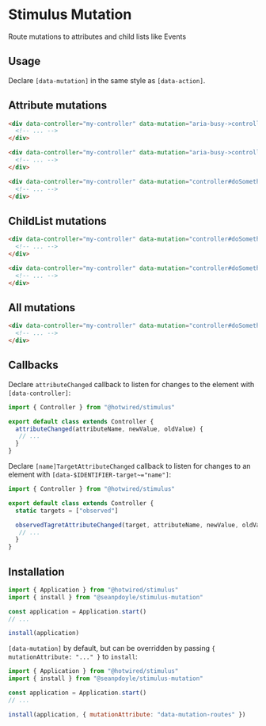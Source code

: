 # Stimulus Mutation

Route mutations to attributes and child lists like Events

## Usage

Declare `[data-mutation]` in the same style as `[data-action]`.

Attribute mutations
---

```html
<div data-controller="my-controller" data-mutation="aria-busy->controller#doSomethingAboutIt">
  <!-- ... -->
</div>
```

```html
<div data-controller="my-controller" data-mutation="aria-busy->controller#doSomethingAboutIt:!subtree">
  <!-- ... -->
</div>
```

```html
<div data-controller="my-controller" data-mutation="controller#doSomethingAboutIt:attributes">
  <!-- ... -->
</div>
```

ChildList mutations
---

```html
<div data-controller="my-controller" data-mutation="controller#doSomethingAboutIt:childList">
  <!-- ... -->
</div>
```

```html
<div data-controller="my-controller" data-mutation="controller#doSomethingAboutIt:childList:!subtree">
  <!-- ... -->
</div>
```

All mutations
---

```html
<div data-controller="my-controller" data-mutation="controller#doSomethingAboutIt:attributes:childList">
  <!-- ... -->
</div>
```

## Callbacks

Declare `attributeChanged` callback to listen for changes to the
element with `[data-controller]`:

```js
import { Controller } from "@hotwired/stimulus"

export default class extends Controller {
  attributeChanged(attributeName, newValue, oldValue) {
   // ...
  }
}
```

Declare `[name]TargetAttributeChanged` callback to listen for changes to an
element with `[data-$IDENTIFIER-target~="name"]`:

```js
import { Controller } from "@hotwired/stimulus"

export default class extends Controller {
  static targets = ["observed"]

  observedTagretAttributeChanged(target, attributeName, newValue, oldValue) {
   // ...
  }
}
```

## Installation

```javascript
import { Application } from "@hotwired/stimulus"
import { install } from "@seanpdoyle/stimulus-mutation"

const application = Application.start()
// ...

install(application)
```

`[data-mutation]` by default, but can be overridden by passing `{
mutationAttribute: "..." }` to `install`:

```javascript
import { Application } from "@hotwired/stimulus"
import { install } from "@seanpdoyle/stimulus-mutation"

const application = Application.start()
// ...

install(application, { mutationAttribute: "data-mutation-routes" })
```
